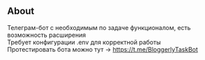 ## About
Телеграм-бот с необходимым по задаче функционалом, есть возможность расширения\
Требует конфигурации .env для корректной работы\
Протестировать бота можно тут -> https://t.me/BloggerlyTaskBot
